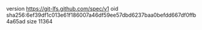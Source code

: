 version https://git-lfs.github.com/spec/v1
oid sha256:6ef39df1c013e61f186007a46df59ee57dbd6237baa0befdd667df0ffb4a65ad
size 11364
